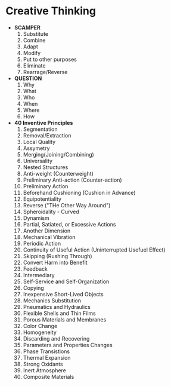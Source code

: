 # Creative Thinking
- **SCAMPER**
  1. Substitute
  2. Combine
  3. Adapt
  4. Modify
  5. Put to other purposes
  6. Eliminate
  7. Rearrage/Reverse
- **QUESTION**
  1. Why
  2. What
  3. Who
  4. When
  5. Where
  6. How
- **40 Inventive Principles**
  1. Segmentation
  2. Removal/Extraction
  3. Local Quality
  4. Assymetry
  5. Merging(Joining/Combining)
  6. Universality
  7. Nested Structures
  8. Anti-weight (Counterweight)
  9. Preliminary Anti-action (Counter-action)
  10. Preliminary Action
  11. Beforehand Cushioning (Cushion in Advance)
  12. Equipotentiality
  13. Reverse ("THe Other Way Around")
  14. Spheroidality - Curved
  15. Dynamism
  16. Partial, Satiated, or Excessive Actions
  17. Another Dimension
  18. Mechanical Vibration
  19. Periodic Action
  20. Continuity of Useful Action (Uninterrupted Usefuel Effect)
  21. Skipping (Rushing Through)
  22. Convert Harm into Benefit
  23. Feedback
  24. Intermediary
  25. Self-Service and Self-Organization
  26. Copying
  27. Inexpensive Short-Lived Objects
  28. Mechanics Substitution
  29. Pneumatics and Hydraulics
  30. Flexible Shells and Thin Films
  31. Porous Materials and Membranes
  32. Color Change
  33. Homogeneity
  34. Discarding and Recovering
  35. Parameters and Properties Changes
  36. Phase Transistions
  37. Thermal Expansion
  38. Strong Oxidants
  39. Inert Atmosphere
  40. Composite Materials

